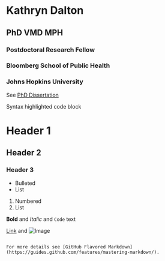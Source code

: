 # **Kathryn Dalton**
## PhD VMD MPH

### Postdoctoral Research Fellow
### Bloomberg School of Public Health
### Johns Hopkins University

See [PhD Dissertation](https://kathryndalton.github.io/DefensePresentation_to.share_small.pdf) 

Syntax highlighted code block

# Header 1
## Header 2
### Header 3

- Bulleted
- List

1. Numbered
2. List

**Bold** and _Italic_ and `Code` text

[Link](url) and ![Image](src)
```

For more details see [GitHub Flavored Markdown](https://guides.github.com/features/mastering-markdown/).

